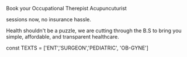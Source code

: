Book your Occupational Therepist
Acupuncuturist

sessions now,
no insurance hassle.

Health shouldn't be a puzzle, we are cutting through the B.S to bring you simple, affordable, and transparent healthcare.

const TEXTS = ['ENT','SURGEON','PEDIATRIC', 'OB-GYNE']